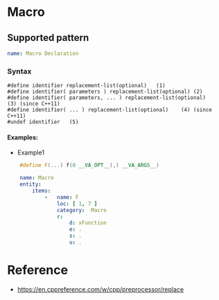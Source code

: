 # Macro

## Supported pattern
```yaml
name: Macro Declaration
```
### Syntax
```text
#define identifier replacement-list(optional)	(1)	
#define identifier( parameters ) replacement-list(optional)	(2)	
#define identifier( parameters, ... ) replacement-list(optional)	(3)	(since C++11)
#define identifier( ... ) replacement-list(optional)	(4)	(since C++11)
#undef identifier	(5)	
```


#### Examples: 

- Example1
```cpp
    #define F(...) f(0 __VA_OPT__(,) __VA_ARGS__)
```

```yaml
    name: Macro
    entity:
        items:
            -   name: F
                loc: [ 1, 7 ]
                category:  Macro
                r:
                    d: xFunction
                    e: .
                    s: .
                    u: .
```


# Reference
- https://en.cppreference.com/w/cpp/preprocessor/replace